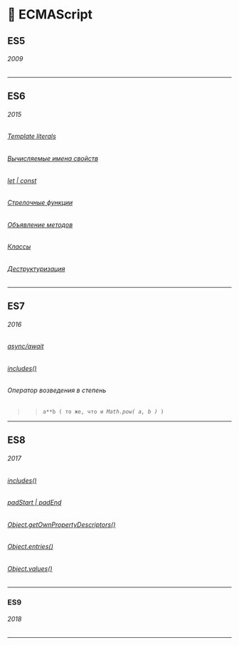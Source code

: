 # :open_file_folder: ECMAScript
## ES5
###### 2009
***
## ES6
###### 2015
###### [Template literals](Strings-methods#mortar_board-%D0%9F%D0%B5%D1%80%D0%B5%D0%BC%D0%B5%D0%BD%D0%BD%D1%8B%D0%B5-%D0%B2-%D0%BB%D0%B8%D1%82%D0%B5%D1%80%D0%B0%D0%BB%D0%B0%D1%85)
###### [Вычисляемые имена свойств](calculated-prop-names)
###### [let | const](let-const)
###### [Стрелочные функции](https://docs.google.com/forms/d/e/1FAIpQLScagd6KJZKArmU74hl913A3zLENlimFRciMcJ6nU63coxPT_Q/viewform)
###### [Объявление методов](short-form-of-method-declaration)
###### [Классы](Class)
###### [Деструктуризация](Destructuring)

***
## ES7
###### 2016
###### [async/await](async-await)
###### [includes()](Array-methods#9)
###### Оператор возведения в степень
>> `a**b ( то же, что и `_`Math.pow( a, b )`_` )`
***
## ES8
###### 2017

###### [includes()](Array-methods#9)
###### [padStart | padEnd](Strings-methods#mortar_board-padstart--padend)
###### [Object.getOwnPropertyDescriptors()](Object.getOwnPropertyDescriptors)
###### [Object.entries()](Object.entries)
###### [Object.values()](Object.values)

***
### ES9
###### 2018
***